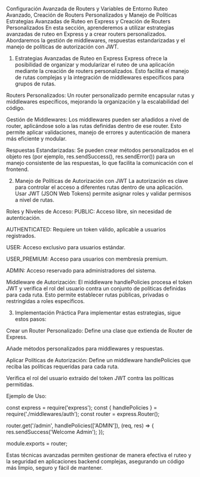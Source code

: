 Configuración Avanzada de Routers y Variables de Entorno
Ruteo Avanzado, Creación de Routers Personalizados y Manejo de Políticas
Estrategias Avanzadas de Ruteo en Express y Creación de Routers Personalizados
En esta sección, aprenderemos a utilizar estrategias avanzadas de ruteo en Express y a crear routers personalizados. Abordaremos la gestión de middlewares, respuestas estandarizadas y el manejo de políticas de autorización con JWT.

1. Estrategias Avanzadas de Ruteo en Express
Express ofrece la posibilidad de organizar y modularizar el ruteo de una aplicación mediante la creación de routers personalizados. Esto facilita el manejo de rutas complejas y la integración de middlewares específicos para grupos de rutas.

Routers Personalizados: Un router personalizado permite encapsular rutas y middlewares específicos, mejorando la organización y la escalabilidad del código.

Gestión de Middlewares: Los middlewares pueden ser añadidos a nivel de router, aplicándose solo a las rutas definidas dentro de ese router. Esto permite aplicar validaciones, manejo de errores y autenticación de manera más eficiente y modular.

Respuestas Estandarizadas: Se pueden crear métodos personalizados en el objeto res (por ejemplo, res.sendSuccess(), res.sendError()) para un manejo consistente de las respuestas, lo que facilita la comunicación con el frontend.

2. Manejo de Políticas de Autorización con JWT
La autorización es clave para controlar el acceso a diferentes rutas dentro de una aplicación. Usar JWT (JSON Web Tokens) permite asignar roles y validar permisos a nivel de rutas.

Roles y Niveles de Acceso:
PUBLIC: Acceso libre, sin necesidad de autenticación.

AUTHENTICATED: Requiere un token válido, aplicable a usuarios registrados.

USER: Acceso exclusivo para usuarios estándar.

USER_PREMIUM: Acceso para usuarios con membresía premium.

ADMIN: Acceso reservado para administradores del sistema.


Middleware de Autorización: El middleware handlePolicies procesa el token JWT y verifica el rol del usuario contra un conjunto de políticas definidas para cada ruta. Esto permite establecer rutas públicas, privadas o restringidas a roles específicos.

3. Implementación Práctica
Para implementar estas estrategias, sigue estos pasos:

Crear un Router Personalizado:
Define una clase que extienda de Router de Express.

Añade métodos personalizados para middlewares y respuestas.


Aplicar Políticas de Autorización:
Define un middleware handlePolicies que reciba las políticas requeridas para cada ruta.

Verifica el rol del usuario extraído del token JWT contra las políticas permitidas.


Ejemplo de Uso:

const express = require('express'); const { handlePolicies } = require('./middlewares/auth'); const router = express.Router();

router.get('/admin', handlePolicies(['ADMIN']), (req, res) => { res.sendSuccess('Welcome Admin'); });

module.exports = router;

Estas técnicas avanzadas permiten gestionar de manera efectiva el ruteo y la seguridad en aplicaciones backend complejas, asegurando un código más limpio, seguro y fácil de mantener.

